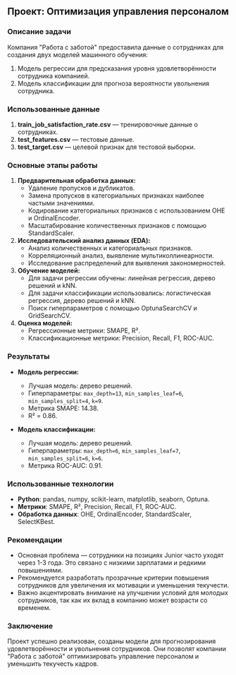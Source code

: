 ## Проект: Оптимизация управления персоналом

### Описание задачи
Компания "Работа с заботой" предоставила данные о сотрудниках для создания двух моделей машинного обучения:
1. Модель регрессии для предсказания уровня удовлетворённости сотрудника компанией.
2. Модель классификации для прогноза вероятности увольнения сотрудника.

### Использованные данные
1. **train_job_satisfaction_rate.csv** — тренировочные данные о сотрудниках.
2. **test_features.csv** — тестовые данные.
3. **test_target.csv** — целевой признак для тестовой выборки.

### Основные этапы работы
1. **Предварительная обработка данных:**
   - Удаление пропусков и дубликатов.
   - Замена пропусков в категориальных признаках наиболее частыми значениями.
   - Кодирование категориальных признаков с использованием OHE и OrdinalEncoder.
   - Масштабирование количественных признаков с помощью StandardScaler.
2. **Исследовательский анализ данных (EDA):**
   - Анализ количественных и категориальных признаков.
   - Корреляционный анализ, выявление мультиколлинеарности.
   - Исследование распределений для выявления закономерностей.
3. **Обучение моделей:**
   - Для задачи регрессии обучены: линейная регрессия, дерево решений и kNN.
   - Для задачи классификации использовались: логистическая регрессия, дерево решений и kNN.
   - Поиск гиперпараметров с помощью OptunaSearchCV и GridSearchCV.
4. **Оценка моделей:**
   - Регрессионные метрики: SMAPE, R².
   - Классификационные метрики: Precision, Recall, F1, ROC-AUC.

### Результаты
- **Модель регрессии:**
  - Лучшая модель: дерево решений.
  - Гиперпараметры: `max_depth=13`, `min_samples_leaf=6`, `min_samples_split=4`, `k=9`.
  - Метрика SMAPE: 14.38.
  - R² = 0.86.

- **Модель классификации:**
  - Лучшая модель: дерево решений.
  - Гиперпараметры: `max_depth=6`, `min_samples_leaf=7`, `min_samples_split=6`, `k=6`.
  - Метрика ROC-AUC: 0.91.

### Использованные технологии
- **Python**: pandas, numpy, scikit-learn, matplotlib, seaborn, Optuna.
- **Метрики**: SMAPE, R², Precision, Recall, F1, ROC-AUC.
- **Обработка данных**: OHE, OrdinalEncoder, StandardScaler, SelectKBest.

### Рекомендации
- Основная проблема — сотрудники на позициях Junior часто уходят через 1-3 года. Это связано с низкими зарплатами и редкими повышениями.
- Рекомендуется разработать прозрачные критерии повышения сотрудников для увеличения их мотивации и уменьшения текучести.
- Важно акцентировать внимание на улучшении условий для молодых сотрудников, так как их вклад в компанию может возрасти со временем.

### Заключение
Проект успешно реализован, созданы модели для прогнозирования удовлетворённости и увольнения сотрудников. Они позволят компании "Работа с заботой" оптимизировать управление персоналом и уменьшить текучесть кадров.
